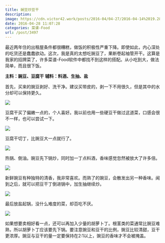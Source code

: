 ```yaml
---
title: 豌豆炒豆干
description: 
image: https://cdn.victor42.work/posts/2016-04/04-27/2016-04-14%2019.28.37.jpg
date: 2016-04-28 11:07:28
categories: 菜谱-Food
url: /post/3497
---
```


最近两年住的出租屋条件都很糟糕，做饭的积极性严重下降。即使如此，内心深处的吃货还是蠢蠢欲动。这次，我是真的太想吃豌豆了，果断卷起袖管开干。这算是我家的招牌菜了，许多菜谱-Food软件中都找不到这样的搭配。从小吃到大，做法简单，而且很下饭。

**主料：豌豆、豆腐干**
**辅料：料酒、生抽、盐**

首先，买来的豌豆剥好、洗干净。建议买带皮的，剥一下不用很久，但是其中的水分却可以保持更久。

![](https://cdn.victor42.work/posts/2016-04/04-27/2016-04-14%2017.00.26.jpg)

豆腐干买了偏嫩一点的，个人喜好。我以前也用一些硬豆干做过这道菜，口感会很不一样，也可以尝试一下。

![](https://cdn.victor42.work/posts/2016-04/04-27/2016-04-14%2017.17.39.jpg)

豆腐干切丁，比豌豆大一点就行了。

![](https://cdn.victor42.work/posts/2016-04/04-27/2016-04-14%2017.19.55.jpg)

热锅、倒油。豌豆先下锅炒，同时加一丁点料酒，香味感觉忽然被放大了许多倍。

![](https://cdn.victor42.work/posts/2016-04/04-27/2016-04-14%2018.54.55.jpg)

新鲜豌豆有种独特的清香，我非常喜欢。而熟了的豌豆，会散发出另一种香味。闻到之后，就可以把豆干丁倒进锅中，加生抽继续炒。

![](https://cdn.victor42.work/posts/2016-04/04-27/2016-04-14%2018.58.20.jpg)

最后放盐起锅，没什么难度的菜，却百吃不厌。

![](https://cdn.victor42.work/posts/2016-04/04-27/2016-04-14%2019.28.37.jpg)

如果想要卖相好看一点，还可以再加入少量的胡萝卜丁。根茎类的菜通常比豌豆难熟，所以胡萝卜丁应该要先下锅。要注意豌豆和豆干的比例，豌豆比较清甜，豆干更浓厚。豌豆与豆干的量一定要保持在2:1以上，豌豆的香味才不会被掩盖。
